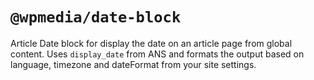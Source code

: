 # `@wpmedia/date-block`

Article Date block for display the date on an article page from global content. Uses `display_date` from ANS and formats the output based on language, timezone and dateFormat from your site settings.
